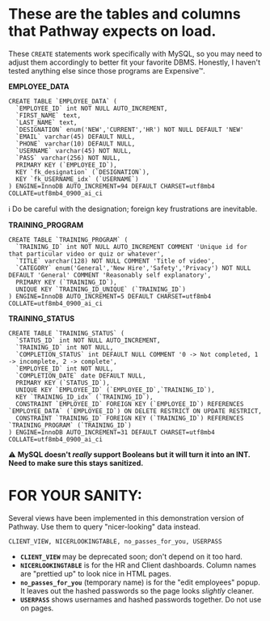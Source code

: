 # These are the tables and columns that Pathway expects on load.
These `CREATE` statements work specifically with MySQL, so you may need to adjust them accordingly to better fit your favorite DBMS. Honestly, I haven't tested anything else since those programs are Expensive™.

**EMPLOYEE_DATA**
```
CREATE TABLE `EMPLOYEE_DATA` (
  `EMPLOYEE_ID` int NOT NULL AUTO_INCREMENT,
  `FIRST_NAME` text,
  `LAST_NAME` text,
  `DESIGNATION` enum('NEW','CURRENT','HR') NOT NULL DEFAULT 'NEW'
  `EMAIL` varchar(45) DEFAULT NULL,
  `PHONE` varchar(10) DEFAULT NULL,
  `USERNAME` varchar(45) NOT NULL,
  `PASS` varchar(256) NOT NULL,
  PRIMARY KEY (`EMPLOYEE_ID`),
  KEY `fk_designation` (`DESIGNATION`),
  KEY `fk_USERNAME_idx` (`USERNAME`)
) ENGINE=InnoDB AUTO_INCREMENT=94 DEFAULT CHARSET=utf8mb4 COLLATE=utf8mb4_0900_ai_ci
```
:information_source: Do be careful with the designation; foreign key frustrations are inevitable.

**TRAINING_PROGRAM**
```
CREATE TABLE `TRAINING_PROGRAM` (
  `TRAINING_ID` int NOT NULL AUTO_INCREMENT COMMENT 'Unique id for that particular video or quiz or whatever',
  `TITLE` varchar(128) NOT NULL COMMENT 'Title of video',
  `CATEGORY` enum('General','New Hire','Safety','Privacy') NOT NULL DEFAULT 'General' COMMENT 'Reasonably self explanatory',
  PRIMARY KEY (`TRAINING_ID`),
  UNIQUE KEY `TRAINING_ID_UNIQUE` (`TRAINING_ID`)
) ENGINE=InnoDB AUTO_INCREMENT=5 DEFAULT CHARSET=utf8mb4 COLLATE=utf8mb4_0900_ai_ci
```
**TRAINING_STATUS**
```
CREATE TABLE `TRAINING_STATUS` (
  `STATUS_ID` int NOT NULL AUTO_INCREMENT,
  `TRAINING_ID` int NOT NULL,
  `COMPLETION_STATUS` int DEFAULT NULL COMMENT '0 -> Not completed, 1 -> incomplete, 2 -> complete',
  `EMPLOYEE_ID` int NOT NULL,
  `COMPLETION_DATE` date DEFAULT NULL,
  PRIMARY KEY (`STATUS_ID`),
  UNIQUE KEY `EMPLOYEE_ID` (`EMPLOYEE_ID`,`TRAINING_ID`),
  KEY `TRAINING_ID_idx` (`TRAINING_ID`),
  CONSTRAINT `EMPLOYEE_ID` FOREIGN KEY (`EMPLOYEE_ID`) REFERENCES `EMPLOYEE_DATA` (`EMPLOYEE_ID`) ON DELETE RESTRICT ON UPDATE RESTRICT,
  CONSTRAINT `TRAINING_ID` FOREIGN KEY (`TRAINING_ID`) REFERENCES `TRAINING_PROGRAM` (`TRAINING_ID`)
) ENGINE=InnoDB AUTO_INCREMENT=31 DEFAULT CHARSET=utf8mb4 COLLATE=utf8mb4_0900_ai_ci
```
:warning: **MySQL doesn't *really* support Booleans but it will turn it into an INT. Need to make sure this stays sanitized.**

# FOR YOUR SANITY:
Several views have been implemented in this demonstration version of Pathway. Use them to query "nicer-looking" data instead.

``` 
CLIENT_VIEW, NICERLOOKINGTABLE, no_passes_for_you, USERPASS
```

- **`CLIENT_VIEW`** may be deprecated soon; don't depend on it too hard.
- **`NICERLOOKINGTABLE`** is for the HR and Client dashboards. Column names are "prettied up" to look nice in HTML pages. 
- **`no_passes_for_you`** (temporary name) is for the "edit employees" popup. It leaves out the hashed passwords so the page looks *slightly* cleaner.
- **`USERPASS`** shows usernames and hashed passwords together. Do not use on pages.